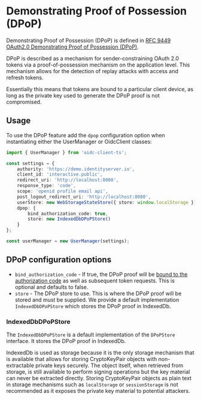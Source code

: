 # Demonstrating Proof of Possession (DPoP)

Demonstrating Proof of Possession (DPoP) is defined in [RFC 9449 OAuth2.0 Demonstrating Proof of Possession (DPoP)](https://datatracker.ietf.org/doc/html/rfc9449).

DPoP is described as a mechanism for sender-constraining OAuth 2.0 tokens via a proof-of-possession mechanism on the application level. This mechanism allows for the detection of replay attacks with access and refresh tokens.

Essentially this means that tokens are bound to a particular client device, as long as the private key used to generate
the DPoP proof is not compromised.

## Usage

To use the DPoP feature add the `dpop` configuration option when instantiating either the UserManager or OidcClient classes:

```typescript
import { UserManager } from 'oidc-client-ts';

const settings = {
    authority: 'https://demo.identityserver.io',
    client_id: 'interactive.public',
    redirect_uri: 'http://localhost:8080',
    response_type: 'code',
    scope: 'openid profile email api',
    post_logout_redirect_uri: 'http://localhost:8080',
    userStore: new WebStorageStateStore({ store: window.localStorage }),
    dpop: {
        bind_authorization_code: true,
        store: new IndexedDbDPoPStore()
    }
};

const userManager = new UserManager(settings);
```
## DPoP configuration options

- `bind_authorization_code` - If true, the DPoP proof will be [bound to the authorization code](https://datatracker.ietf.org/doc/html/rfc9449#name-authorization-code-binding-) as well as subsequent token requests. This is optional and defaults to false.
- `store` - The DPoP store to use. This is where the DPoP proof will be stored and must be supplied. We provide a default implementation `IndexedDbDPoPStore` which stores the DPoP proof in IndexedDb.

### IndexedDbDPoPStore

The `IndexedDbDPoPStore` is a default implementation of the `DPoPStore` interface. It stores the DPoP proof in IndexedDb.

IndexedDb is used as storage because it is the only storage mechanism that is available that allows for storing CryptoKeyPair objects
with non-extractable private keys securely. The object itself, when retrieved from storage, is still available to perform signing operations but the key material can
never be extracted directly. Storing CryptoKeyPair objects as plain text in storage mechanisms such as `localStorage` or `sessionStorage`
is not recommended as it exposes the private key material to potential attackers.
